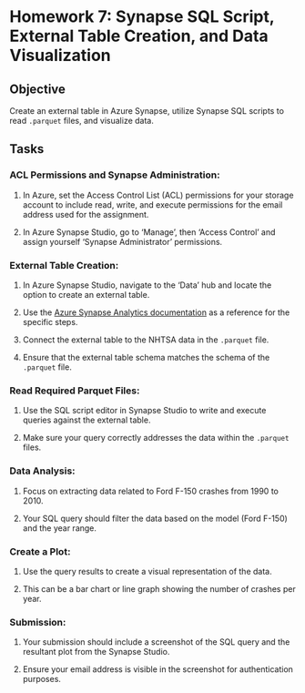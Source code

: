 # Homework 7: Synapse SQL Script, External Table Creation, and Data Visualization

## Objective
Create an external table in Azure Synapse, utilize Synapse SQL scripts to read `.parquet` files, and visualize data.

## Tasks

### ACL Permissions and Synapse Administration:

1. In Azure, set the Access Control List (ACL) permissions for your storage account to include read, write, and execute permissions for the email address used for the assignment.

2. In Azure Synapse Studio, go to ‘Manage’, then ‘Access Control’ and assign yourself ‘Synapse Administrator’ permissions.

### External Table Creation:

1. In Azure Synapse Studio, navigate to the ‘Data’ hub and locate the option to create an external table.

2. Use the [Azure Synapse Analytics documentation](https://docs.microsoft.com/en-us/azure/synapse-analytics/sql/create-external-table) as a reference for the specific steps.

3. Connect the external table to the NHTSA data in the `.parquet` file.

4. Ensure that the external table schema matches the schema of the `.parquet` file.

### Read Required Parquet Files:

1. Use the SQL script editor in Synapse Studio to write and execute queries against the external table.

2. Make sure your query correctly addresses the data within the `.parquet` files.

### Data Analysis:

1. Focus on extracting data related to Ford F-150 crashes from 1990 to 2010.

2. Your SQL query should filter the data based on the model (Ford F-150) and the year range.

### Create a Plot:

1. Use the query results to create a visual representation of the data.

2. This can be a bar chart or line graph showing the number of crashes per year.

### Submission:

1. Your submission should include a screenshot of the SQL query and the resultant plot from the Synapse Studio.

2. Ensure your email address is visible in the screenshot for authentication purposes.

